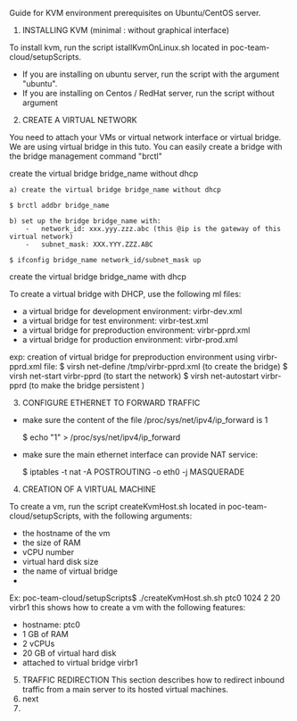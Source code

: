 Guide for KVM environment prerequisites on Ubuntu/CentOS server.

1)	 INSTALLING KVM (minimal : without graphical interface)

To install kvm, run the script istallKvmOnLinux.sh located in poc-team-cloud/setupScripts.
-	If you are installing on ubuntu server, run the script with the argument "ubuntu".
-	If you are installing on Centos / RedHat server, run the script without argument

2)	CREATE A VIRTUAL NETWORK

You need to attach your VMs or virtual network interface or virtual bridge. We are using virtual bridge in this tuto. You can easily create a bridge with the bridge management command "brctl"

create the virtual bridge bridge_name without dhcp

	a) create the virtual bridge bridge_name without dhcp

	$ brctl addbr bridge_name

	b) set up the bridge bridge_name with:
		-	network_id: xxx.yyy.zzz.abc (this @ip is the gateway of this virtual network)
		-	subnet_mask: XXX.YYY.ZZZ.ABC

	$ ifconfig bridge_name network_id/subnet_mask up

create the virtual bridge bridge_name with dhcp

To create a virtual bridge with DHCP, use the following ml files:
-	a virtual bridge for development environment: virbr-dev.xml
-	a virtual bridge for test environment: virbr-test.xml
-	a virtual bridge for preproduction environment: virbr-pprd.xml
-	a virtual bridge for production environment: virbr-prod.xml

exp: creation of virtual bridge for preproduction environment using virbr-pprd.xml file:
$ virsh net-define /tmp/virbr-pprd.xml (to create the bridge)
$ virsh net-start virbr-pprd (to start the network)
$ virsh net-autostart virbr-pprd (to make the bridge persistent )


3)	CONFIGURE ETHERNET TO FORWARD TRAFFIC

- make sure the content of the file /proc/sys/net/ipv4/ip_forward is 1

	 $ echo "1" > /proc/sys/net/ipv4/ip_forward


- make sure the main ethernet interface can provide NAT service:

	$  iptables -t nat -A POSTROUTING -o eth0 -j MASQUERADE

4)	CREATION OF A VIRTUAL MACHINE

To create a vm, run the script createKvmHost.sh located in poc-team-cloud/setupScripts, with the following arguments:

-	the hostname of the vm
-	the size of RAM
-	vCPU number
-	virtual hard disk size
-	the name of virtual bridge
-	
Ex: poc-team-cloud/setupScripts$ ./createKvmHost.sh.sh ptc0 1024 2 20 virbr1
this shows how to create a vm with the following features:
-	hostname: ptc0
-	1 GB of RAM
-	2 vCPUs
-	20 GB of virtual hard disk 
-	attached to virtual bridge virbr1

5)	TRAFFIC REDIRECTION
This section describes how to redirect inbound traffic from a main server to its hosted virtual machines.
6)	next
7)	
